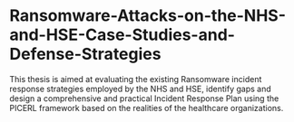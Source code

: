# Ransomware-Attacks-on-the-NHS-and-HSE-Case-Studies-and-Defense-Strategies
This thesis is aimed at evaluating the existing Ransomware incident response strategies employed by the NHS and HSE, identify gaps and design a comprehensive and practical Incident Response Plan using the PICERL framework based on the realities of the healthcare organizations.
